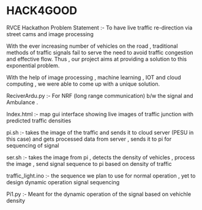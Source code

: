 # HACK4GOOD
RVCE Hackathon 
Problem Statement :- To have live traffic re-direction via street cams and image processing

With the ever increasing number of vehicles on the road , traditional methods of traffic signals fail to serve the need to avoid traffic congestion and effective flow.
Thus , our project aims at providing a solution to this exponential problem.

With the help of image processing , machine learning , IOT and cloud computing , we were able to come up with a unique solution.

ReciverArdu.py :- For NRF (long range communication) b/w the signal and Ambulance . 

Index.html :- map gui interface showing live images of traffic junction with predicted traffic densities 

pi.sh :- takes the image of the traffic and sends it to cloud server (PESU in this case) and gets processed data from server , sends it to pi for sequencing of signal

ser.sh :- takes the image from pi , detects the density of vehicles , process the image , send signal sequence to pi based on density of traffic

traffic_light.ino :- the sequence we plan to use for normal operation , yet to design dynamic operation signal sequencing

Pi1.py :- Meant for the dynamic operation of the signal based on vehichle density
